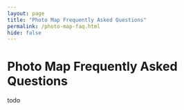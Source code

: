```yaml
---
layout: page
title: "Photo Map Frequently Asked Questions"
permalink: /photo-map-faq.html
hide: false
---
```


# Photo Map Frequently Asked Questions

todo
